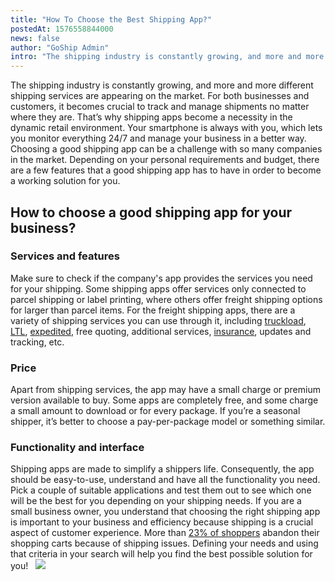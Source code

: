 ```yaml
---
title: "How To Choose the Best Shipping App?"
postedAt: 1576558844000
news: false
author: "GoShip Admin"
intro: "The shipping industry is constantly growing, and more and more different shipping services are appearing on the market. For both businesses and customers, it becomes crucial to track and manage shipments no matter where they are. That’s why shipping apps become a necessity in the dynamic retail environment. Your smartphone is always with you, which lets you monitor everything 24/7 and manage your business in a better way. Choosing a good shipping app can be a challenge with so many companies in the market. "
---
```

The shipping industry is constantly growing, and more and more different shipping services are appearing on the market. For both businesses and customers, it becomes crucial to track and manage shipments no matter where they are. That’s why shipping apps become a necessity in the dynamic retail environment. Your smartphone is always with you, which lets you monitor everything 24/7 and manage your business in a better way. Choosing a good shipping app can be a challenge with so many companies in the market. Depending on your personal requirements and budget, there are a few features that a good shipping app has to have in order to become a working solution for you.

How to choose a good shipping app for your business?
----------------------------------------------------

### Services and features

Make sure to check if the company's app provides the services you need for your shipping. Some shipping apps offer services only connected to parcel shipping or label printing, where others offer freight shipping options for larger than parcel items. For the freight shipping apps, there are a variety of shipping services you can use through it, including [truckload](https://www.goship.com/shipping-services/truckload-freight-shipping/), [LTL](https://www.goship.com/shipping-services/ltl-freight-shipping/), [expedited](https://www.goship.com/blog/what-is-expedited-shipping-when-should-you-use-it/), free quoting, additional services, [insurance](https://www.goship.com/shipping-services/freight-insurance/), updates and tracking, etc.

### Price

Apart from shipping services, the app may have a small charge or premium version available to buy. Some apps are completely free, and some charge a small amount to download or for every package. If you’re a seasonal shipper, it’s better to choose a pay-per-package model or something similar.

### Functionality and interface

Shipping apps are made to simplify a shippers life. Consequently, the app should be easy-to-use, understand and have all the functionality you need. Pick a couple of suitable applications and test them out to see which one will be the best for you depending on your shipping needs. If you are a small business owner, you understand that choosing the right shipping app is important to your business and efficiency because shipping is a crucial aspect of customer experience. More than [23% of shoppers](https://www.salecycle.com/blog/strategies/infographic-people-abandon-shopping-carts/) abandon their shopping carts because of shipping issues. Defining your needs and using that criteria in your search will help you find the best possible solution for you!   [![](https://www.goship.com/wp-content/uploads/2021/02/1ace89b4-fe28-40ff-a2a7-4cddc60fc9ec.png)](https://www.goship.com/)
